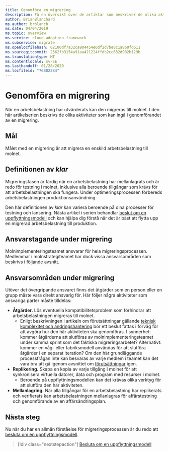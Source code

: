 ```yaml
---
title: Genomföra en migrering
description: Få en översikt över de artiklar som beskriver de olika aktiviteter som kan ingå vid migrering av en arbetsbelastning i Azure.
author: BrianBlanchard
ms.author: brblanch
ms.date: 04/04/2019
ms.topic: overview
ms.service: cloud-adoption-framework
ms.subservice: migrate
ms.openlocfilehash: 62100df7a32ca904454e0df2d7be8c1a860fd611
ms.sourcegitcommit: 2362fb3154a91aa421224ffdb2cc632d982b129b
ms.translationtype: HT
ms.contentlocale: sv-SE
ms.lasthandoff: 01/28/2020
ms.locfileid: "76802284"
---
```

# <a name="execute-a-migration"></a>Genomföra en migrering

När en arbetsbelastning har utvärderats kan den migreras till molnet. I den här artikelserien beskrivs de olika aktiviteter som kan ingå i genomförandet av en migrering.

## <a name="objective"></a>Mål

Målet med en migrering är att migrera en enskild arbetsbelastning till molnet.

## <a name="definition-of-done"></a>Definitionen av *klar*

Migreringsfasen är färdig när en arbetsbelastning har mellanlagrats och är redo för testning i molnet, inklusive alla beroende tillgångar som krävs för att arbetsbelastningen ska fungera. Under optimeringsprocessen förbereds arbetsbelastningen produktionsanvändning.

Den här definitionen av *klar* kan variera beroende på dina processer för testning och lansering. Nästa artikel i serien behandlar [beslut om en uppflyttningsmodell](./promotion-models.md) och kan hjälpa dig förstå när det är bäst att flytta upp en migrerad arbetsbelastning till produktion.

## <a name="accountability-during-migration"></a>Ansvarstagande under migrering

Molnimplementeringsteamet ansvarar för hela migreringsprocessen. Medlemmar i molnstrategiteamet har dock vissa ansvarsområden som beskrivs i följande avsnitt.

## <a name="responsibilities-during-migration"></a>Ansvarsområden under migrering

Utöver det övergripande ansvaret finns det åtgärder som en person eller en grupp måste vara direkt ansvarig för. Här följer några aktiviteter som ansvariga parter måste tilldelas:

- **Åtgärder.** Lös eventuella kompatibilitetsproblem som förhindrar att arbetsbelastningen migreras till molnet.
  - Enligt beskrivningen i artikeln om förutsättningar gällande [teknisk komplexitet och ändringshantering](../prerequisites/technical-complexity.md) bör ett beslut fattas i förväg för att avgöra hur den här aktiviteten ska genomföras. I synnerhet: kommer åtgärderna att slutföras av molnimplementeringsteamet under samma sprint som det faktiska migreringsarbetet? Alternativt: kommer en våg- eller fabriksmodell användas för att slutföra åtgärder i en separat iteration? Om den här grundläggande processfrågan inte kan besvaras av varje medlem i teamet kan det vara bra att gå igenom avsnittet om [förutsättningar](../prerequisites/index.md) igen.
- **Replikering.** Skapa en kopia av varje tillgång i molnet för att synkronisera virtuella datorer, data och program med resurser i molnet.
  - Beroende på uppflyttningsmodellen kan det krävas olika verktyg för att slutföra den här aktiviteten.
- **Mellanlagring.** När alla tillgångar för en arbetsbelastning har replikerats och verifierats kan arbetsbelastningen mellanlagras för affärstestning och genomförande av en affärsändringsplan.

## <a name="next-steps"></a>Nästa steg

Nu när du har en allmän förståelse för migreringsprocessen är du redo att [besluta om en uppflyttningsmodell](./promotion-models.md).

> [!div class="nextstepaction"]
> [Besluta om en uppflyttningsmodell](./promotion-models.md)
